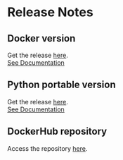 # Release Notes

## Docker version

Get the release [here](https://github.com/Kellemensch/LoRa-Helium-map/releases/tag/v3.0.0).  
[See Documentation](README_docker.md)

## Python portable version

Get the release [here](https://github.com/Kellemensch/LoRa-Helium-map/releases/tag/v2.0.0).  
[See Documentation](setup_python.md)

## DockerHub repository

Access the repository [here](https://hub.docker.com/repository/docker/kellemensch/lora-helium-map/general).